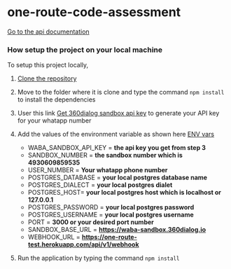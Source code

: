 # one-route-code-assessment

[Go to the api documentation](https://documenter.getpostman.com/view/7669287/UzBqpkNK)

### How setup the project on your local machine

To setup this project locally,

1. [Clone the repository](https://github.com/profchiso/one-route-code-assessment)

2. Move to the folder where it is clone and type the command `npm install` to install the dependencies

3. User this link [Get 360dialog sandbox api key](https://wa.me/4930609859535?text=START) to generate your API key for your whatapp number

4. Add the values of the environment variable as shown here [ENV vars](https://github.com/profchiso/one-route-code-assessment/blob/dev/sample.env)

   - WABA_SANDBOX_API_KEY = **the api key you get from step 3**
   - SANDBOX_NUMBER = **the sandbox number which is 4930609859535**
   - USER_NUMBER = **Your whatapp phone number**
   - POSTGRES_DATABASE = **your local postgres database name**
   - POSTGRES_DIALECT = **your local postgres dialet**
   - POSTGRES_HOST= **your local postgres host which is localhost or 127.0.0.1**
   - POSTGRES_PASSWORD = **your local postgres password**
   - POSTGRES_USERNAME = **your local postgres username**
   - PORT = **3000 or your desired port number**
   - SANDBOX_BASE_URL = **https://waba-sandbox.360dialog.io**
   - WEBHOOK_URL = **https://one-route-test.herokuapp.com/api/v1/webhook**

5. Run the application by typing the command `npm install`
